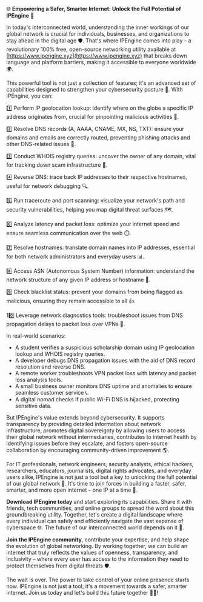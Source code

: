 🌐 **Empowering a Safer, Smarter Internet: Unlock the Full Potential of IPEngine** 🚀

In today's interconnected world, understanding the inner workings of our global network is crucial for individuals, businesses, and organizations to stay ahead in the digital age 🛡️. That's where IPEngine comes into play – a revolutionary 100% free, open-source networking utility available at [https://www.ipengine.xyz](https://www.ipengine.xyz) that breaks down language and platform barriers, making it accessible to everyone worldwide 🌍.

This powerful tool is not just a collection of features; it's an advanced set of capabilities designed to strengthen your cybersecurity posture 🔐. With IPEngine, you can:

1️⃣ Perform IP geolocation lookup: identify where on the globe a specific IP address originates from, crucial for pinpointing malicious activities 📍.

2️⃣ Resolve DNS records (A, AAAA, CNAME, MX, NS, TXT): ensure your domains and emails are correctly routed, preventing phishing attacks and other DNS-related issues 📧.

3️⃣ Conduct WHOIS registry queries: uncover the owner of any domain, vital for tracking down scam infrastructure 👥.

4️⃣ Reverse DNS: trace back IP addresses to their respective hostnames, useful for network debugging 🔍.

5️⃣ Run traceroute and port scanning: visualize your network's path and security vulnerabilities, helping you map digital threat surfaces 🗺️.

6️⃣ Analyze latency and packet loss: optimize your internet speed and ensure seamless communication over the web ⏱️.

7️⃣ Resolve hostnames: translate domain names into IP addresses, essential for both network administrators and everyday users 📊.

8️⃣ Access ASN (Autonomous System Number) information: understand the network structure of any given IP address or hostname 🔎.

9️⃣ Check blacklist status: prevent your domains from being flagged as malicious, ensuring they remain accessible to all 👍.

10️⃣ Leverage network diagnostics tools: troubleshoot issues from DNS propagation delays to packet loss over VPNs 🚀.

In real-world scenarios:

- A student verifies a suspicious scholarship domain using IP geolocation lookup and WHOIS registry queries.
- A developer debugs DNS propagation issues with the aid of DNS record resolution and reverse DNS.
- A remote worker troubleshoots VPN packet loss with latency and packet loss analysis tools.
- A small business owner monitors DNS uptime and anomalies to ensure seamless customer service 📞.
- A digital nomad checks if public Wi-Fi DNS is hijacked, protecting sensitive data.

But IPEngine's value extends beyond cybersecurity. It supports transparency by providing detailed information about network infrastructure, promotes digital sovereignty by allowing users to access their global network without intermediaries, contributes to internet health by identifying issues before they escalate, and fosters open-source collaboration by encouraging community-driven improvement 🌎.

For IT professionals, network engineers, security analysts, ethical hackers, researchers, educators, journalists, digital rights advocates, and everyday users alike, IPEngine is not just a tool but a key to unlocking the full potential of our global network 🚀. It's time to join forces in building a faster, safer, smarter, and more open internet – one IP at a time 🔗.

**Download IPEngine today** and start exploring its capabilities. Share it with friends, tech communities, and online groups to spread the word about this groundbreaking utility. Together, let's create a digital landscape where every individual can safely and efficiently navigate the vast expanse of cyberspace 🌐. The future of our interconnected world depends on it 🔑.

**Join the IPEngine community**, contribute your expertise, and help shape the evolution of global networking. By working together, we can build an internet that truly reflects the values of openness, transparency, and inclusivity – where every user has access to the information they need to protect themselves from digital threats 🛡️.

The wait is over. The power to take control of your online presence starts now. IPEngine is not just a tool; it's a movement towards a safer, smarter internet. Join us today and let's build this future together 🔗🌐!